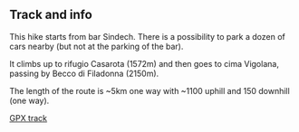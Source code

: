 ## Track and info

This hike starts from bar Sindech. There is a possibility to park a dozen of cars nearby (but not at the parking of the bar).

It climbs up to rifugio Casarota (1572m) and then goes to cima Vigolana, passing by Becco di Filadonna (2150m).

The length of the route is ~5km one way with ~1100 uphill and 150 downhill (one way).

[GPX track](https://raw.githubusercontent.com/cragtracks/cragtracks/master/Hiking/Vigolana%20from%20Sindech/Vigolana_from_Sindech.gpx)


